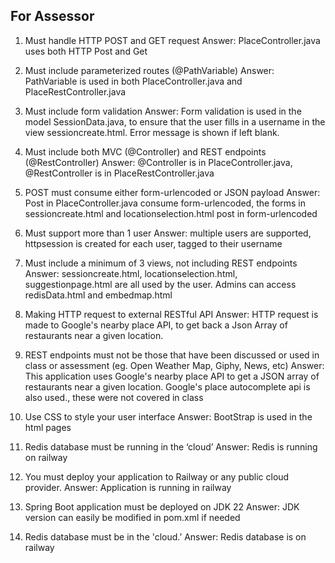 ## For Assessor

1. Must handle HTTP POST and GET request
Answer: PlaceController.java uses both HTTP Post and Get

2. Must include parameterized routes (@PathVariable)
Answer: PathVariable is used in both PlaceController.java and PlaceRestController.java

3. Must include form validation
Answer: Form validation is used in the model SessionData.java, to ensure that the user fills in a username in the view sessioncreate.html. Error message is shown if left blank.

4. Must include both MVC (@Controller) and REST endpoints (@RestController)
Answer: @Controller is in PlaceController.java, @RestController is in PlaceRestController.java

5. POST must consume either form-urlencoded or JSON payload
Answer: Post in PlaceController.java consume form-urlencoded, the forms in sessioncreate.html and locationselection.html post in form-urlencoded

6.  Must support more than 1 user
Answer: multiple users are supported, httpsession is created for each user, tagged to their username

7. Must include a minimum of 3 views, not including REST endpoints
Answer: sessioncreate.html, locationselection.html, suggestionpage.html are all used by the user. Admins can access redisData.html and embedmap.html

8. Making HTTP request to external RESTful API
Answer: HTTP request is made to Google's nearby place API, to get back a Json Array of restaurants near a given location.

9. REST endpoints must not be those that have been discussed or used in class or assessment (eg. Open Weather Map, Giphy, News, etc)
Answer: This application uses Google's nearby place API to get a JSON array of restaurants near a given location. Google's place autocomplete api is also used., these were not covered in class

10. Use CSS to style your user interface
Answer: BootStrap is used in the html pages

11. Redis database must be running in the ‘cloud’
Answer: Redis is running on railway

12. You must deploy your application to Railway or any public cloud provider.
Answer: Application is running in railway

13. Spring Boot application must be deployed on JDK 22
Answer: JDK version can easily be modified in pom.xml if needed

14. Redis database must be in the 'cloud.’
Answer: Redis database is on railway

